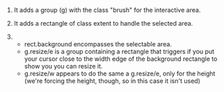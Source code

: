 1. It adds a group (g) with the class "brush" for the interactive area.

2. It adds a rectangle of class extent to handle the selected area.

3. 
	* rect.background encompasses the selectable area.
	* g.resize/e is a group containing a rectangle that triggers if you put your cursor close to the width edge of the background rectangle to show you you can resize it. 
	* g.resize/w appears to do the same a g.resize/e, only for the height (we're forcing the height, though, so in this case it isn't used)
